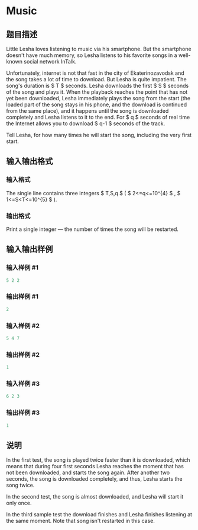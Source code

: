 # Music

## 题目描述

Little Lesha loves listening to music via his smartphone. But the smartphone doesn't have much memory, so Lesha listens to his favorite songs in a well-known social network InTalk.

Unfortunately, internet is not that fast in the city of Ekaterinozavodsk and the song takes a lot of time to download. But Lesha is quite impatient. The song's duration is $ T $ seconds. Lesha downloads the first $ S $ seconds of the song and plays it. When the playback reaches the point that has not yet been downloaded, Lesha immediately plays the song from the start (the loaded part of the song stays in his phone, and the download is continued from the same place), and it happens until the song is downloaded completely and Lesha listens to it to the end. For $ q $ seconds of real time the Internet allows you to download $ q-1 $ seconds of the track.

Tell Lesha, for how many times he will start the song, including the very first start.

## 输入输出格式

### 输入格式

The single line contains three integers $ T,S,q $ ( $ 2<=q<=10^{4} $ , $ 1<=S&lt;T<=10^{5} $ ).

### 输出格式

Print a single integer — the number of times the song will be restarted.

## 输入输出样例

### 输入样例 #1

```cpp
5 2 2

```
### 输出样例 #1

```cpp
2

```
### 输入样例 #2

```cpp
5 4 7

```
### 输出样例 #2

```cpp
1

```
### 输入样例 #3

```cpp
6 2 3

```
### 输出样例 #3

```cpp
1

```
## 说明

In the first test, the song is played twice faster than it is downloaded, which means that during four first seconds Lesha reaches the moment that has not been downloaded, and starts the song again. After another two seconds, the song is downloaded completely, and thus, Lesha starts the song twice.

In the second test, the song is almost downloaded, and Lesha will start it only once.

In the third sample test the download finishes and Lesha finishes listening at the same moment. Note that song isn't restarted in this case.

